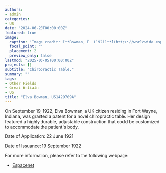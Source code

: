 ```yaml
---
authors:
- admin
categories:
- US
date: "2024-06-20T00:00:00Z"
featured: true
image:
  caption: 'Image credit: [**Bowman, E. (1921)**](https://worldwide.espacenet.com/patent/search/family/023905264/publication/US1429709A?q=in%3Delva)'
  focal_point: ""
  placement: 2
  preview_only: false
lastmod: "2025-03-05T00:00:00Z"
projects: []
subtitle: "Chiropractic Table."
summary: ""
tags:
- Other Fields
- Great Britain
- US
title: "Elva Bowman, US1429709A"
---
```

On September 19, 1922, Elva Bowman, a UK citizen residing in Fort Wayne, Indiana, was granted a patent for a novel chiropractic table. Her design featured a highly durable, adjustable construction that could be customized to accommodate the patient's body.

Date of Application: 22 June 1921

Date of Issuance: 19 September 1922

For more information, please refer to the following webpage: 

- [Espacenet](https://worldwide.espacenet.com/patent/search/family/023905264/publication/US1429709A?q=in%3Delva)